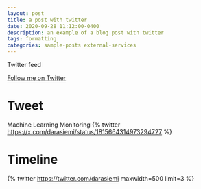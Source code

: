 ```yaml
---
layout: post
title: a post with twitter
date: 2020-09-28 11:12:00-0400
description: an example of a blog post with twitter
tags: formatting
categories: sample-posts external-services
---
```


Twitter feed

[Follow me on Twitter](https://twitter.com/darasiemi)

# Tweet

Machine Learning Monitoring
{% twitter https://x.com/darasiemi/status/1815664314973294727 %}

# Timeline

{% twitter https://twitter.com/darasiemi maxwidth=500 limit=3 %}

<!-- # Additional Details

For more details on using the plugin visit: [jekyll-twitter-plugin](https://github.com/rob-murray/jekyll-twitter-plugin) -->
